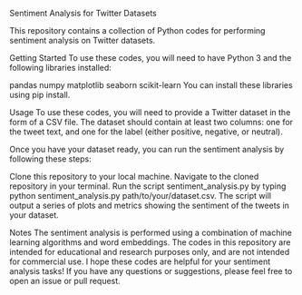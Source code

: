 Sentiment Analysis for Twitter Datasets

This repository contains a collection of Python codes for performing sentiment analysis on Twitter datasets.

Getting Started
To use these codes, you will need to have Python 3 and the following libraries installed:

pandas
numpy
matplotlib
seaborn
scikit-learn
You can install these libraries using pip install.

Usage
To use these codes, you will need to provide a Twitter dataset in the form of a CSV file. The dataset should contain at least two columns: one for the tweet text, and one for the label (either positive, negative, or neutral).

Once you have your dataset ready, you can run the sentiment analysis by following these steps:

Clone this repository to your local machine.
Navigate to the cloned repository in your terminal.
Run the script sentiment_analysis.py by typing python sentiment_analysis.py path/to/your/dataset.csv.
The script will output a series of plots and metrics showing the sentiment of the tweets in your dataset.

Notes
The sentiment analysis is performed using a combination of machine learning algorithms and word embeddings.
The codes in this repository are intended for educational and research purposes only, and are not intended for commercial use.
I hope these codes are helpful for your sentiment analysis tasks! If you have any questions or suggestions, please feel free to open an issue or pull request.




